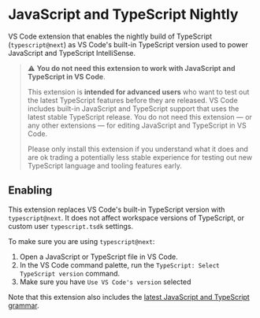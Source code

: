 # JavaScript and TypeScript Nightly

VS Code extension that enables the nightly build of TypeScript (`typescript@next`) as VS Code's built-in TypeScript version used to power JavaScript and TypeScript IntelliSense.

> ⚠️ **You do not need this extension to work with JavaScript and TypeScript in VS Code**.
> 
> This extension is **intended for advanced users** who want to test out the latest TypeScript features before they are released. VS Code includes built-in JavaScript and TypeScript support that uses the latest stable TypeScript release. You do not need this extension — or any other extensions — for editing JavaScript and TypeScript in VS Code.
>
> Please only install this extension if you understand what it does and are ok trading a potentially less stable experience for testing out new TypeScript language and tooling features early.

## Enabling

This extension replaces VS Code's built-in TypeScript version with `typescript@next`. It does not affect workspace versions of TypeScript, or custom user `typescript.tsdk` settings.

To make sure you are using `typescript@next`:

1. Open a JavaScript or TypeScript file in VS Code.
1. In the VS Code command palette, run the `TypeScript: Select TypeScript version` command.
1. Make sure you have `Use VS Code's version` selected

Note that this extension also includes the [latest JavaScript and TypeScript grammar](https://github.com/microsoft/TypeScript-TmLanguage).
